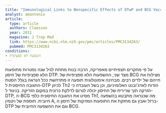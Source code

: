 ```yaml
---
title: "Immunological Links to Nonspecific Effects of DTwP and BCG Vaccines on Infant Mortality"
analyst: amantonio
article:
  type: article
  authors: Claesson
  year: 2011
  magazine: J Trop Med
  link: https://www.ncbi.nlm.nih.gov/pmc/articles/PMC3134263/
  pubmed: PMC3134263
conditions:
- השפעה לא ספציפית
---
```


על פי מחקרים תצפיתיים מאפריקה, הרבה בנות מתחת לגיל שנה נפטרות מתופעות הלא ספציפיות של חיסון DTP. מצד שני, ההשפעות הלא ספציפיות של BCG מצילות את חייהם של ילדים רבים. מבחינה אימונולוגית תופעה זו מתרחשת ככל הנראה בגלל הסטת התגובה החיסונית ל-DTP לכיוון Th2 הודות לאדג'ובנט האלומיניום, וכן בשל העובדה כי הזרקה תוך שרירית של החיסון יכולה לגרום לדלקת כרונית במקום הזריקה. בניגוד ל-DTP, ה-BCG מסיט את התגובה החיסונית כלפי Th1, מה שכנראה מתבטא בהשפעה חיובית.
תוספת של ויטמין A, ברזל ואבץ גם מחזקת את התופעות המזיקות של חיסון ה-DTP וגם את ההשפעה החיובית של BCG.
